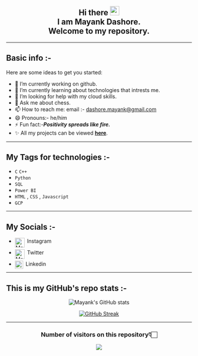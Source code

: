 <div welcome-text align="center">

## **Hi there <img src="https://media.giphy.com/media/hvRJCLFzcasrR4ia7z/giphy.gif" width="25px"> <br> I am Mayank Dashore.<br>Welcome to my repository.**

</div>

---

## **Basic info :-**

Here are some ideas to get you started:

- 🔭 I’m currently working on github.
- 🌱 I’m currently learning about technologies that intrests me.
- 🤔 I’m looking for help with my cloud skills.
- 💬 Ask me about chess.
- 📫 How to reach me: email :- dashore.mayank@gmail.com
- 😄 Pronouns:- he/him
- ⚡ Fun fact:-_**Positivity spreads like fire.**_
- ✨ All my projects can be viewed [**here**](https://github.com/myk-exe).

---
## **My Tags for technologies :-**
- `C` `C++`
- `Python` 
-  `SQL` 
-  `Power BI`
-  `HTML` , `CSS` , `Javascript` 
-  `GCP` 

---
## **My Socials :-**
- &#160;Instagram<a href="https://www.instagram.com/hanjimaimayank/">
  <img align="left" alt="Mayank's instagram" width="26px" src="https://raw.githubusercontent.com/hussainweb/hussainweb/main/icons/instagram.png" />
</a>
            
- &#160;Twitter<a href="https://twitter.com/aaahchii">
  <img align="left" alt="Mayank's Twitter" width="26px" src="https://raw.githubusercontent.com/peterthehan/peterthehan/master/assets/twitter.svg" />
</a>


- &#160;Linkedin <a href="https://in.linkedin.com/in/mayank-dashore-a95405214">
  <img align="left" alt="Abhishek's LinkedIN" width="22px" src="https://raw.githubusercontent.com/peterthehan/peterthehan/master/assets/linkedin.svg" />
</a>



---
## **This is my GitHub's repo stats :-**
<div work align="center">

![Mayank's GitHub stats](https://github-readme-stats.vercel.app/api?username=myk-exe&show_icons=true&theme=nightowl)

[![GitHub Streak](https://github-readme-streak-stats.herokuapp.com/?user=myk-exe&theme=nightowl)](https://git.io/streak-stats)

</div>


---
<h3 align="center" >
    Number of visitors on this repository👇🏻
</h3>
<p align="center">
    <img alingn="center" src="https://profile-counter.glitch.me/myk-exe/count.svg"/>
</p>
  
